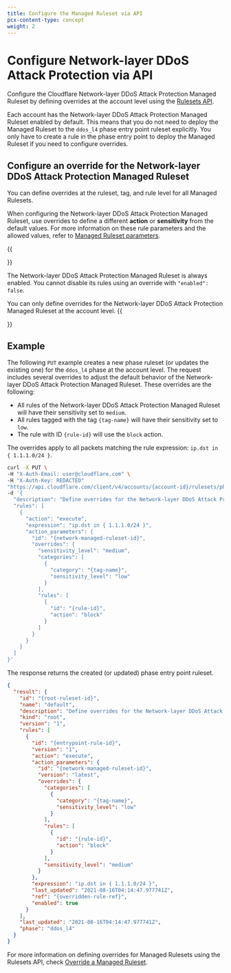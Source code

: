 ```yaml
---
title: Configure the Managed Ruleset via API
pcx-content-type: concept
weight: 2
---
```


# Configure Network-layer DDoS Attack Protection via API

Configure the Cloudflare Network-layer DDoS Attack Protection Managed Ruleset by defining overrides at the account level using the [Rulesets API](https://developers.cloudflare.com/ruleset-engine/rulesets-api).

Each account has the Network-layer DDoS Attack Protection Managed Ruleset enabled by default. This means that you do not need to deploy the Managed Ruleset to the `ddos_l4` phase entry point ruleset explicitly. You only have to create a rule in the phase entry point to deploy the Managed Ruleset if you need to configure overrides.

## Configure an override for the Network-layer DDoS Attack Protection Managed Ruleset

You can define overrides at the ruleset, tag, and rule level for all Managed Rulesets.

When configuring the Network-layer DDoS Attack Protection Managed Ruleset, use overrides to define a different **action** or **sensitivity** from the default values. For more information on these rule parameters and the allowed values, refer to [Managed Ruleset parameters](/managed-rulesets/network/override-parameters).

{{<Aside type="warning" header="Important">}}

The Network-layer DDoS Attack Protection Managed Ruleset is always enabled. You cannot disable its rules using an override with `"enabled": false`.

You can only define overrides for the Network-layer DDoS Attack Protection Managed Ruleset at the account level.
{{</Aside>}}

## Example

The following `PUT` example creates a new phase ruleset (or updates the existing one) for the `ddos_l4` phase at the account level. The request includes several overrides to adjust the default behavior of the Network-layer DDoS Attack Protection Managed Ruleset. These overrides are the following:

- All rules of the Network-layer DDoS Attack Protection Managed Ruleset will have their sensitivity set to `medium`.
- All rules tagged with the tag `{tag-name}` will have their sensitivity set to `low`.
- The rule with ID `{rule-id}` will use the `block` action.

The overrides apply to all packets matching the rule expression: `ip.dst in { 1.1.1.0/24 }`.

```sh
curl -X PUT \
-H "X-Auth-Email: user@cloudflare.com" \
-H "X-Auth-Key: REDACTED"
"https://api.cloudflare.com/client/v4/accounts/{account-id}/rulesets/phases/ddos_l4/entrypoint" \
-d '{
  "description": "Define overrides for the Network-layer DDoS Attack Protection Managed Ruleset",
  "rules": [
    {
      "action": "execute",
      "expression": "ip.dst in { 1.1.1.0/24 }",
      "action_parameters": {
        "id": "{network-managed-ruleset-id}",
        "overrides": {
          "sensitivity_level": "medium",
          "categories": [
            {
              "category": "{tag-name}",
              "sensitivity_level": "low"
            }
          ],
          "rules": [
            {
              "id": "{rule-id}",
              "action": "block"
            }
          ]
        }
      }
    }
  ]
}'
```

The response returns the created (or updated) phase entry point ruleset.

```json
{
  "result": {
    "id": "{root-ruleset-id}",
    "name": "default",
    "description": "Define overrides for the Network-layer DDoS Attack Protection Managed Ruleset",
    "kind": "root",
    "version": "1",
    "rules": [
      {
        "id": "{entrypoint-rule-id}",
        "version": "1",
        "action": "execute",
        "action_parameters": {
          "id": "{network-managed-ruleset-id}",
          "version": "latest",
          "overrides": {
            "categories": [
              {
                "category": "{tag-name}",
                "sensitivity_level": "low"
              }
            ],
            "rules": [
              {
                "id": "{rule-id}",
                "action": "block"
              }
            ],
            "sensitivity_level": "medium"
          }
        },
        "expression": "ip.dst in { 1.1.1.0/24 }",
        "last_updated": "2021-08-16T04:14:47.977741Z",
        "ref": "{overridden-rule-ref}",
        "enabled": true
      }
    ],
    "last_updated": "2021-08-16T04:14:47.977741Z",
    "phase": "ddos_l4"
  }
}
```

For more information on defining overrides for Managed Rulesets using the Rulesets API, check [Override a Managed Ruleset](https://developers.cloudflare.com/ruleset-engine/managed-rulesets/override-managed-ruleset).
